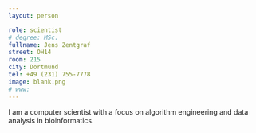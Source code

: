 ```yaml
---
layout: person

role: scientist
# degree: MSc.
fullname: Jens Zentgraf
street: OH14
room: 215
city: Dortmund
tel: +49 (231) 755-7778
image: blank.png
# www:
---
```


I am a computer scientist with a focus on algorithm engineering and data analysis in bioinformatics.
